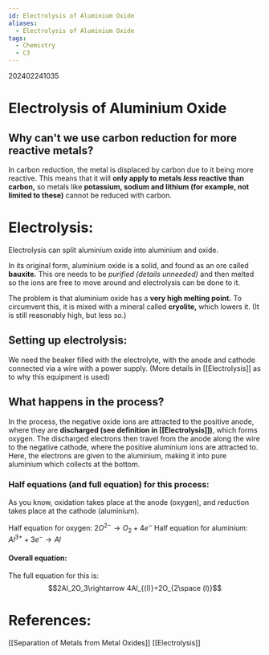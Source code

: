 ```yaml
---
id: Electrolysis of Aluminium Oxide
aliases:
  - Electrolysis of Aluminium Oxide
tags:
  - Chemistry
  - C3
---
```

202402241035

# Electrolysis of Aluminium Oxide

## Why can't we use **carbon reduction** for more reactive metals?

In carbon reduction, the metal is displaced by carbon due to it being more reactive. This means that it will **only apply to metals *less* reactive than carbon,** so metals like **potassium, sodium and lithium (for example, not limited to these)** cannot be reduced with carbon.


# Electrolysis:

Electrolysis can split aluminium oxide into aluminium and oxide.

In its original form, aluminium oxide is a solid, and found as an ore called **bauxite.** This ore needs to be *purified (details unneeded)* and then melted so the ions are free to move around and electrolysis can be done to it.

The problem is that aluminium oxide has a **very high melting point.** To circumvent this, it is mixed with a mineral called **cryolite,** which lowers it. (It is still reasonably high, but less so.)

## Setting up electrolysis:

We need the beaker filled with the electrolyte, with the anode and cathode connected via a wire with a power supply.
(More details in [[Electrolysis]] as to why this equipment is used)

## What happens in the process?

In the process, the negative oxide ions are attracted to the positive anode, where they are **discharged (see definition in [[Electrolysis]])**, which forms oxygen. The discharged electrons then travel from the anode along the wire to the negative cathode, where the positive aluminium ions are attracted to. Here, the electrons are given to the aluminium, making it into pure aluminium which collects at the bottom.

### Half equations (and full equation) for this process:

As you know, oxidation takes place at the anode (oxygen), and reduction takes place at the cathode (aluminium).

Half equation for oxygen: $2O^{2-}\rightarrow O_2 + 4e^-$
Half equation for aluminium: $Al^{3+} + 3e^- \rightarrow Al$

#### Overall equation:

The full equation for this is: $$2Al_2O_3\rightarrow 4Al_{(l)}+2O_{2\space (l)}$$
# **References:** 
[[Separation of Metals from Metal Oxides]]
[[Electrolysis]]
